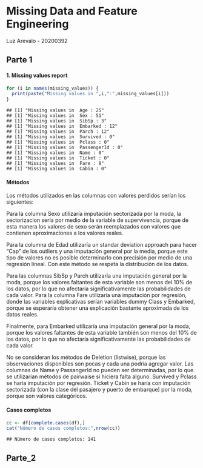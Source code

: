 Missing Data and Feature Engineering
================
Luz Arevalo - 20200392

## Parte 1

#### 1. Missing values report

``` r
for (i in names(missing_values)) {
  print(paste("Missing values in ",i,":",missing_values[i]))
}
```

    ## [1] "Missing values in  Age : 25"
    ## [1] "Missing values in  Sex : 51"
    ## [1] "Missing values in  SibSp : 3"
    ## [1] "Missing values in  Embarked : 12"
    ## [1] "Missing values in  Parch : 12"
    ## [1] "Missing values in  Survived : 0"
    ## [1] "Missing values in  Pclass : 0"
    ## [1] "Missing values in  PassengerId : 0"
    ## [1] "Missing values in  Name : 0"
    ## [1] "Missing values in  Ticket : 0"
    ## [1] "Missing values in  Fare : 8"
    ## [1] "Missing values in  Cabin : 0"

#### Métodos

Los métodos utilizados en las columnas con valores perdidos serían los
siguientes:

Para la columna Sexo utilizaría imputación sectorizada por la moda, la
sectorizacion sería por medio de la variable de supervivencia, porque de
esta manera los valores de sexo serán reemplazados con valores que
contienen aproximaciones a los valores reales.

Para la columna de Edad utilizaría un standar deviation approach para
hacer “Cap” de los outliers y una imputación general por la media,
porque este tipo de valores no es posible determinarlo con precisión por
medio de una regresión lineal. Con este método se respeta la
distribución de los datos.

Para las columnas SibSp y Parch utilizaría una imputación general por la
moda, porque los valores faltantes de esta variable son menos del 10% de
los datos, por lo que no afectaría significativamente las probabilidades
de cada valor. Para la columna Fare utilizaría una imputación por
regresión, donde las variables explicativas serían variables dummy Class
y Embarked, porque se esperaría obtener una explicación bastante
aproximada de los datos reales.

Finalmente, para Embarked utilizaría una imputación general por la moda,
porque los valores faltantes de esta variable también son menos del 10%
de los datos, por lo que no afectaría significativamente las
probabilidades de cada valor.

No se consideran los métodos de Deletion (listwise), porque las
observaciones disponibles son pocas y cada una podría agregar valor. Las
columnas de Name y PassangerId no pueden ser determinadas, por lo que se
utilizarían métodos de pairwaise si hiciera falta alguno. Survived y
Pclass se haría imputación por regresión. Ticket y Cabin se haría con
imputación sectorizada (con la clase del pasajero y puerto de embarque)
por la moda, porque son valores categóricos.

#### Casos completos

``` r
cc <- df[complete.cases(df),]
cat("Número de casos completos:",nrow(cc))
```

    ## Número de casos completos: 141

## Parte_2
